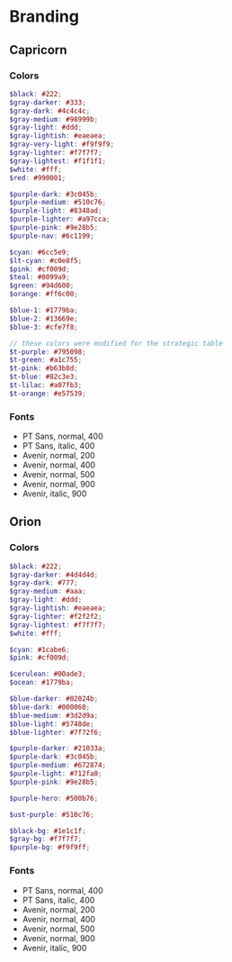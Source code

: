 # Branding

## Capricorn

### Colors

```scss
$black: #222;
$gray-darker: #333;
$gray-dark: #4c4c4c;
$gray-medium: #98999b;
$gray-light: #ddd;
$gray-lightish: #eaeaea;
$gray-very-light: #f9f9f9;
$gray-lighter: #f7f7f7;
$gray-lightest: #f1f1f1;
$white: #fff;
$red: #990001;

$purple-dark: #3c045b;
$purple-medium: #510c76;
$purple-light: #8348ad;
$purple-lighter: #a97cca;
$purple-pink: #9e28b5;
$purple-nav: #6c1199;

$cyan: #6cc5e9;
$lt-cyan: #c0e8f5;
$pink: #cf009d;
$teal: #0099a9;
$green: #94d600;
$orange: #ff6c00;

$blue-1: #1779ba;
$blue-2: #13669e;
$blue-3: #cfe7f8;

// these colors were modified for the strategic table
$t-purple: #795098;
$t-green: #a1c755;
$t-pink: #b63b8d;
$t-blue: #82c3e3;
$t-lilac: #a07fb3;
$t-orange: #e57539;
```

### Fonts

-   PT Sans, normal, 400
-   PT Sans, italic, 400
-   Avenir, normal, 200
-   Avenir, normal, 400
-   Avenir, normal, 500
-   Avenir, normal, 900
-   Avenir, italic, 900

## Orion

### Colors

```scss
$black: #222;
$gray-darker: #4d4d4d;
$gray-dark: #777;
$gray-medium: #aaa;
$gray-light: #ddd;
$gray-lightish: #eaeaea;
$gray-lighter: #f2f2f2;
$gray-lightest: #f7f7f7;
$white: #fff;

$cyan: #1cabe6;
$pink: #cf009d;

$cerulean: #00ade3;
$ocean: #1779ba;

$blue-darker: #02024b;
$blue-dark: #000060;
$blue-medium: #3d2d9a;
$blue-light: #5748de;
$blue-lighter: #7f72f6;

$purple-darker: #21033a;
$purple-dark: #3c045b;
$purple-medium: #672874;
$purple-light: #712fa0;
$purple-pink: #9e28b5;

$purple-hero: #500b76;

$ust-purple: #510c76;

$black-bg: #1e1c1f;
$gray-bg: #f7f7f7;
$purple-bg: #f9f9ff;
```

### Fonts

-   PT Sans, normal, 400
-   PT Sans, italic, 400
-   Avenir, normal, 200
-   Avenir, normal, 400
-   Avenir, normal, 500
-   Avenir, normal, 900
-   Avenir, italic, 900
